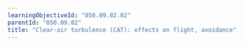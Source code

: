 ```yaml
---
learningObjectiveId: "050.09.02.02"
parentId: "050.09.02"
title: "Clear-air turbulence (CAT): effects on flight, avoidance"
---
```

